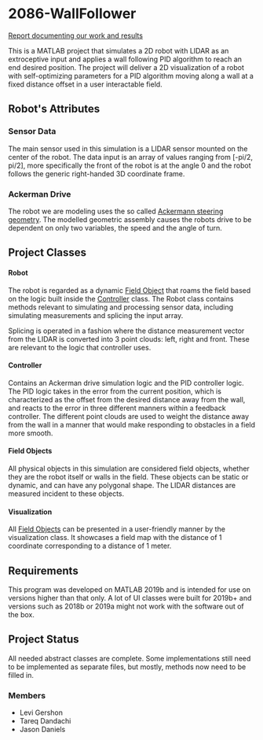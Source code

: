 # 2086-WallFollower
[Report documenting our work and results](https://www.overleaf.com/read/zbrfjkpjqtcb)

This is a MATLAB project that simulates a 2D robot with LIDAR as an extroceptive
input and applies a wall following PID algorithm to reach an end desired position.
The project will deliver a 2D visualization of a robot with self-optimizing
parameters for a PID algorithm moving along a wall at a fixed distance offset
in a user interactable field.

## Robot's Attributes

### Sensor Data

The main sensor used in this simulation is a LIDAR sensor mounted on the center of
the robot. The data input is an array of values ranging from [-pi/2, pi/2], more
specifically the front of the robot is at the angle 0 and the robot follows the
generic right-handed 3D coordinate frame.

### Ackerman Drive

The robot we are modeling uses the so called [Ackermann steering geometry](https://en.wikipedia.org/wiki/Ackermann_steering_geometry). The modelled geometric
assembly causes the robots drive to be dependent on only two variables, the speed
and the angle of turn.

## Project Classes

#### Robot

The robot is regarded as a dynamic [Field Object](#field-objects) that roams the field
based on the logic built inside the [Controller](#controller) class. The Robot class
contains methods relevant to simulating and processing sensor data, including simulating
measurements and splicing the input array.

Splicing is operated in a fashion where the distance measurement vector from the LIDAR is
converted into 3 point clouds: left, right and front. These are relevant to the logic
that controller uses.

#### Controller

Contains an Ackerman drive simulation logic and the PID controller logic. The PID logic
takes in the error from the current position, which is characterized as the offset from
the desired distance away from the wall, and reacts to the error in three different
manners within a feedback controller. The different point clouds are used to weight the
distance away from the wall in a manner that would make responding to obstacles in a
field more smooth.

#### Field Objects

All physical objects in this simulation are considered field objects, whether they are
the robot itself or walls in the field. These objects can be static or dynamic, and can
have any polygonal shape. The LIDAR distances are measured incident to these objects.

#### Visualization

All [Field Objects](#field-objects) can be presented in a user-friendly manner by the
visualization class. It showcases a field map with the distance of 1 coordinate
corresponding to a distance of 1 meter.

## Requirements

This program was developed on MATLAB 2019b and is intended for use on versions higher than that only. A lot of UI classes were built for 2019b+ and versions such as 2018b or 2019a might not work with the software out of the box.

## Project Status

All needed abstract classes are complete. Some implementations still need to
be implemented as separate files, but mostly, methods now need to be filled in.

### Members
 - Levi Gershon
 - Tareq Dandachi
 - Jason Daniels
